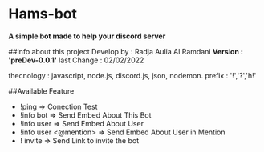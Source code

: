 # Hams-bot
**A simple bot made to help your discord server**

##info about this project
Develop by : Radja Aulia Al Ramdani
**Version : 'preDev-0.0.1'**
last Change : 02/02/2022

thecnology : javascript, node.js, discord.js, json, nodemon.
prefix : '!','?','h!'

##Available Feature
* !ping =>  Conection Test 
* !info bot => Send Embed About This Bot
* !info user => Send Embed About User
* !info user <@mention> => Send Embed About User in Mention
* ! invite => Send Link to invite the bot

